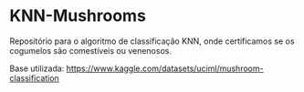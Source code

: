 # KNN-Mushrooms
Repositório para o algoritmo de classificação KNN, onde certificamos se os cogumelos são comestíveis ou venenosos.

Base utilizada: https://www.kaggle.com/datasets/uciml/mushroom-classification
